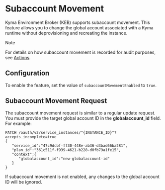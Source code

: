 # Subaccount Movement

Kyma Environment Broker (KEB) supports subaccount movement. This feature allows you to change the global account associated with a Kyma runtime without deprovisioning and recreating the instance.

> [!NOTE]
> For details on how subaccount movement is recorded for audit purposes, see [Actions](03-90-actions.md).

## Configuration

To enable the feature, set the value of `subaccountMovementEnabled` to `true`.

## Subaccount Movement Request

The subaccount movement request is similar to a regular update request. You must provide the target global account ID in the **globalaccount_id** field. For example:

```http
PATCH /oauth/v2/service_instances/"{INSTANCE_ID}"?accepts_incomplete=true
{
   "service_id":"47c9dcbf-ff30-448e-ab36-d3bad66ba281",
   "plan_id":"361c511f-f939-4621-b228-d0fb79a1fe15",
   "context":{
      "globalaccount_id":"new-globalaccount-id"
   }
}
```

If subaccount movement is not enabled, any changes to the global account ID will be ignored.
